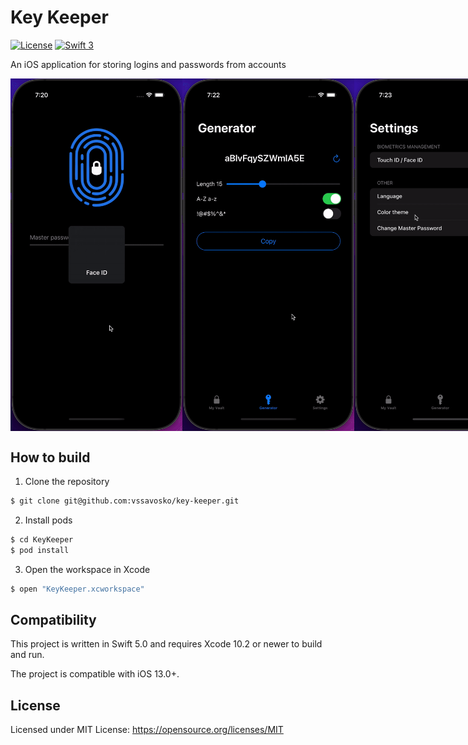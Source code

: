 # Key Keeper

[![License](http://img.shields.io/badge/License-MIT-green.svg?style=flat)](https://github.com/aslanyanhaik/Quick-Chat/blob/master/LICENSE)
[![Swift 3](https://img.shields.io/badge/Swift-5.0-orange.svg?style=flat)](https://swift.org)

An iOS application for storing logins and passwords from accounts

<div style="display: flex; justify-content: space-between;">
  <img style="width: 275px;" src="myVault.gif" />
  <img style="width: 275px;" src="generator.gif" />
  <img style="width: 275px;" src="settings.gif" />
</div>

## How to build

1) Clone the repository

```bash
$ git clone git@github.com:vssavosko/key-keeper.git
```

2) Install pods

```bash
$ cd KeyKeeper
$ pod install
```

3) Open the workspace in Xcode

```bash
$ open "KeyKeeper.xcworkspace"
```

## Compatibility

This project is written in Swift 5.0 and requires Xcode 10.2 or newer to build and run.

The project is compatible with iOS 13.0+.

## License

Licensed under MIT License: https://opensource.org/licenses/MIT
